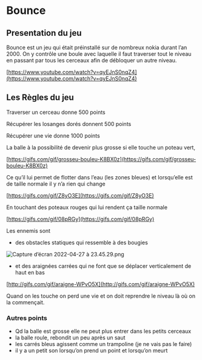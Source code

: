 # Bounce



## Presentation du jeu

Bounce est un jeu qui était préinstallé sur de nombreux nokia durant l’an 2000. On y contrôle une boule avec laquelle il faut traverser tout le niveau en passant par tous les cerceaux afin de débloquer un autre niveau.

[https://www.youtube.com/watch?v=qyEJnS0nqZ4](https://www.youtube.com/watch?v=qyEJnS0nqZ4)

## Les Règles du jeu

Traverser un cerceau donne 500 points

Récupérer les losanges dorés donnent 500 points

Récupérer une vie donne 1000 points

La balle à la possibilité de devenir plus grosse si elle touche un poteau vert,

[https://gifs.com/gif/grosseu-bouleu-K8BX0z](https://gifs.com/gif/grosseu-bouleu-K8BX0z)

Ce qu’il lui permet de flotter dans l’eau (les zones bleues) et lorsqu’elle est de taille normale il y n’a rien qui change

[https://gifs.com/gif/Z8yO3E](https://gifs.com/gif/Z8yO3E)

En touchant des poteaux rouges qui lui rendent ça taille normale

[https://gifs.com/gif/08pRGy](https://gifs.com/gif/08pRGy)

Les ennemis sont

- des obstacles statiques qui ressemble à des bougies

![Capture d’écran 2022-04-27 à 23.45.29.png](BOUNCE%2007c48a6ad158404599a83f9c346ccc90/Capture_decran_2022-04-27_a_23.45.29.png)

- et des araignées carrées qui ne font que se déplacer verticalement de haut en bas

[http://gifs.com/gif/araigne-WPvO5X](http://gifs.com/gif/araigne-WPvO5X)

Quand on les touche on perd une vie et on doit reprendre le niveau là où on la commençait.

### Autres points
- Qd la balle est grosse elle ne peut plus entrer dans les petits cerceaux
- la balle roule, rebondit un peu après un saut
- les carrés bleus agissent comme un trampoline (je ne vais pas le faire)
- il y a un petit son lorsqu’on prend un point et lorsqu’on meurt